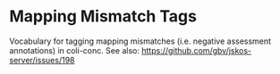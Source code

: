 # Mapping Mismatch Tags

Vocabulary for tagging mapping mismatches (i.e. negative assessment annotations) in coli-conc. See also: https://github.com/gbv/jskos-server/issues/198
